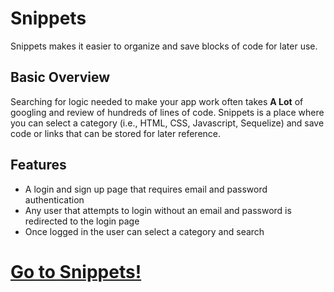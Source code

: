# Snippets
Snippets makes it easier to organize and save blocks of code for later use.

## Basic Overview
Searching for logic needed to make your app work often takes __A Lot__ of googling and review of hundreds of lines of code. Snippets is a place where you can select a category (i.e., HTML, CSS, Javascript, Sequelize) and save code or links that can be stored for later reference.

## Features
* A login and sign up page that requires email and password authentication
* Any user that attempts to login without an email and password is redirected to the login page
* Once logged in the user can select a category and search

# [Go to Snippets!](https://morning-harbor-79094.herokuapp.com/)
